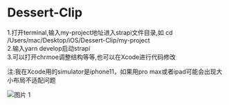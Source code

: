 # Dessert-Clip

1.打开terminal,输入my-project地址进入strapi文件目录,如 cd /Users/mac/Desktop/iOS/Dessert-Clip/my-project  
2.输入yarn develop启动strapi  
3.可以打开chrmoe调整结构等等,也可以在Xcode进行代码修改  

注:我在Xcode用的simulator是iphone11，如果用pro max或者ipad可能会出现大小布局不适配问题

![图片 1](https://github.com/HanYuYoung/Dessert-Clip/assets/50069094/d0aca7fe-9241-4f8a-a7d5-aab13d79a59b)
